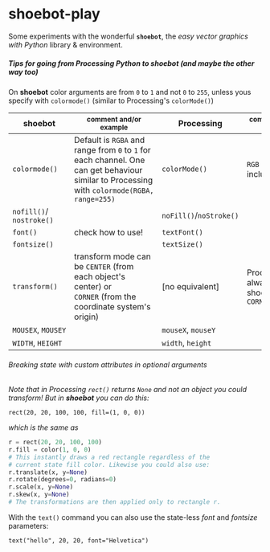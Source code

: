 # shoebot-play

Some experiments with the wonderful **`shoebot`**, the *easy vector graphics with Python* library & environment.

##### Tips for going from Processing Python to shoebot (and maybe the other way too)

On **shoebot** color arguments are from `0` to `1` and not `0` to `255`, unless yous specify with `colormode()` (similar to Processing's `colorMode()`)

| shoebot                  | <sub>comment and/or example</sub>                                                                                                           | Processing              | <sub>comment and/or example</sub>             |
| ------------------------ | ------------------------------------------------------------------------------------------------------------------------------------------- | ----------------------- | --------------------------------------------- |
| `colormode()`            | Default is `RGBA` and range from `0` to `1` for each channel. One can get behaviour similar to Processing with `colormode(RGBA, range=255)` | `colorMode()`           | `RGB` or `HSB` (both include alpha)           |
| `nofill()`/ `nostroke()` |                                                                                                                                             | `noFill()`/`noStroke()` |                                               |
| `font()`                 | check how to use!                                                                                                                           | `textFont()`            |                                               |
| `fontsize()`             |                                                                                                                                             | `textSize()`            |                                               |
| `transform()`            | transform mode can be `CENTER` (from each object's center) or `CORNER` (from the coordinate system's origin)                                | [no equivalent]         | Processing is alwayss like shoebot's `CORNER` |
| `MOUSEX`, `MOUSEY`       |                                                                                                                                             | `mouseX`, `mouseY`      |                                               |
| `WIDTH`, `HEIGHT`        |                                                                                                                                             | `width`, `height`       |                                               |

###### Breaking state with custom attributes in optional arguments

*Note that in Processing `rect()` returns `None` and not an object you could transform! But in **shoebot** you can do this:*

`rect(20, 20, 100, 100, fill=(1, 0, 0))`

*which is the same as*

```python
r = rect(20, 20, 100, 100)
r.fill = color(1, 0, 0)
# This instantly draws a red rectangle regardless of the
# current state fill color. Likewise you could also use:
r.translate(x, y=None)
r.rotate(degrees=0, radians=0)
r.scale(x, y=None)
r.skew(x, y=None)
# The transformations are then applied only to rectangle r.
```

With the `text()` command you can also use the state-less *font* and *fontsize* parameters:

`text("hello", 20, 20, font="Helvetica")`
